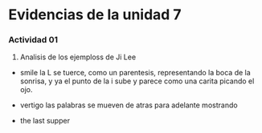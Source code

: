 # Evidencias de la unidad 7

### Actividad 01

1. Analisis de los ejemploss de Ji Lee

* smile
la L se tuerce, como un parentesis, representando la boca de la sonrisa, y ya el punto de la i sube y parece como una carita picando el ojo. 

* vertigo
las palabras se mueven de atras para adelante mostrando 

* the last supper
